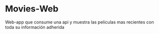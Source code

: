 # Movies-Web
Web-app que consume una api y muestra las peliculas mas recientes con toda su información adherida
